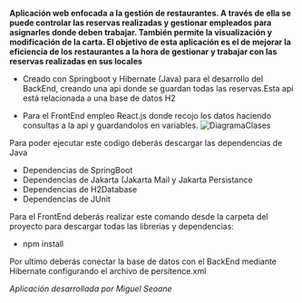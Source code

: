**Aplicación web enfocada a la gestión de restaurantes. A través de ella se puede controlar las reservas realizadas y gestionar empleados para asignarles donde deben trabajar. También permite la visualización y modificación de la carta. 
El objetivo de esta aplicación es el de mejorar la eficiencia de los restaurantes a la hora de gestionar y trabajar con las reservas realizadas en sus locales**

- Creado con Springboot y Hibernate (Java) para el desarrollo del BackEnd, creando una api donde se guardan todas las reservas.Esta api está relacionada a una base de datos H2

- Para el FrontEnd empleo React.js donde recojo los datos haciendo consultas a la api y guardandolos en variables.
  ![DiagramaClases](https://github.com/user-attachments/assets/bf06facd-d191-4cdb-b6bc-58ceb5c834e6)



Para poder ejecutar este codigo deberás descargar las dependencias de Java
  - Dependencias de SpringBoot
  - Dependencias de Jakarta (Jakarta Mail y Jakarta Persistance
  - Dependencias de H2Database
  - Dependencias de JUnit

Para el FrontEnd deberás realizar este comando desde la carpeta del proyecto para descargar todas las librerias y dependencias:
  -  npm install 


Por ultimo deberás conectar la base de datos con el BackEnd mediante Hibernate configurando el archivo de persitence.xml


_Aplicación desarrollada por Miguel Seoane_
